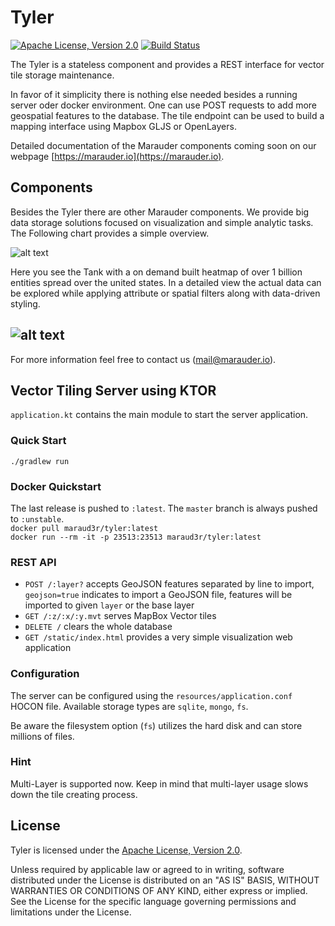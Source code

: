 # Tyler

[![Apache License, Version 2.0](https://img.shields.io/badge/license-Apache--2.0-blue.svg)](http://www.apache.org/licenses/LICENSE-2.0) [![Build Status](https://travis-ci.org/marauder-io/tyler.svg?branch=master)](https://travis-ci.org/marauder-io/tyler)

The Tyler is a stateless component and provides a REST interface for vector tile storage maintenance.

In favor of it simplicity there is nothing else needed besides a running server oder docker environment.
One can use POST requests to add more geospatial features to the database. The tile endpoint can be used to build a mapping interface using Mapbox GLJS or OpenLayers.

Detailed documentation of the Marauder components coming soon on our webpage [https://marauder.io](https://marauder.io).

## Components

Besides the Tyler there are other Marauder components. We provide big data storage solutions focused on visualization and simple analytic tasks. The Following chart provides a simple overview.

![alt text](https://github.com/marauder-io/tyler/raw/master/resources/marauder-components.png "Marauder Component Chart")

Here you see the Tank with a on demand built heatmap of over 1 billion entities spread over the united states. In a detailed view the actual data can be explored while applying attribute or spatial filters along with data-driven styling.

![alt text](https://github.com/marauder-io/tyler/raw/master/resources/tank-demo.gif "Tank data exploration demo")
--------


For more information feel free to contact us (mail@marauder.io).

## Vector Tiling Server using KTOR

`application.kt` contains the main module to start the server application.

### Quick Start
`./gradlew run`

### Docker Quickstart

The last release is pushed to `:latest`. The `master` branch is always pushed to `:unstable`.  
`docker pull maraud3r/tyler:latest`  
`docker run --rm -it -p 23513:23513 maraud3r/tyler:latest`  

### REST API

* `POST /:layer?` accepts GeoJSON features separated by line to import, `geojson=true` indicates to import a GeoJSON file, features will be imported to given `layer` or the base layer
* `GET /:z/:x/:y.mvt` serves MapBox Vector tiles
* `DELETE /` clears the whole database
* `GET /static/index.html` provides a very simple visualization web application

### Configuration

The server can be configured using the `resources/application.conf` HOCON file.
Available storage types are `sqlite`, `mongo`, `fs`. 

Be aware the filesystem option (`fs`) utilizes the hard disk and can store millions of files.

### Hint

Multi-Layer is supported now. Keep in mind that multi-layer usage slows down the tile creating process.  

License
-------

Tyler is licensed under the
[Apache License, Version 2.0](http://www.apache.org/licenses/LICENSE-2.0).

Unless required by applicable law or agreed to in writing, software
distributed under the License is distributed on an "AS IS" BASIS,
WITHOUT WARRANTIES OR CONDITIONS OF ANY KIND, either express or implied.
See the License for the specific language governing permissions and
limitations under the License.

